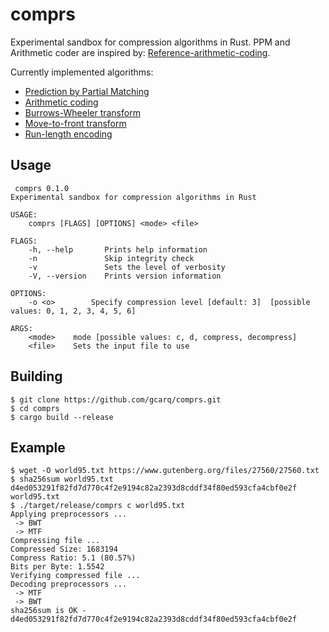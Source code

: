 # comprs

Experimental sandbox for compression algorithms in Rust.
PPM and Arithmetic coder are inspired by: [Reference-arithmetic-coding](https://github.com/nayuki/Reference-arithmetic-coding).

Currently implemented algorithms:
* [Prediction by Partial Matching](https://en.wikipedia.org/wiki/Prediction_by_partial_matching)
* [Arithmetic coding](https://en.wikipedia.org/wiki/Arithmetic_coding)
* [Burrows-Wheeler transform](https://en.wikipedia.org/wiki/Burrows%E2%80%93Wheeler_transform)
* [Move-to-front transform](https://en.wikipedia.org/wiki/Move-to-front_transform)
* [Run-length encoding](https://en.wikipedia.org/wiki/Run-length_encoding)

## Usage

```
 comprs 0.1.0
Experimental sandbox for compression algorithms in Rust

USAGE:
    comprs [FLAGS] [OPTIONS] <mode> <file>

FLAGS:
    -h, --help       Prints help information
    -n               Skip integrity check
    -v               Sets the level of verbosity
    -V, --version    Prints version information

OPTIONS:
    -o <o>        Specify compression level [default: 3]  [possible values: 0, 1, 2, 3, 4, 5, 6]

ARGS:
    <mode>    mode [possible values: c, d, compress, decompress]
    <file>    Sets the input file to use
```

## Building

```
$ git clone https://github.com/gcarq/comprs.git
$ cd comprs
$ cargo build --release
```

## Example

```
$ wget -O world95.txt https://www.gutenberg.org/files/27560/27560.txt
$ sha256sum world95.txt
d4ed053291f82fd7d770c4f2e9194c82a2393d8cddf34f80ed593cfa4cbf0e2f  world95.txt
$ ./target/release/comprs c world95.txt
Applying preprocessors ...
 -> BWT
 -> MTF
Compressing file ...
Compressed Size: 1683194
Compress Ratio: 5.1 (80.57%)
Bits per Byte: 1.5542
Verifying compressed file ...
Decoding preprocessors ...
 -> MTF
 -> BWT
sha256sum is OK - d4ed053291f82fd7d770c4f2e9194c82a2393d8cddf34f80ed593cfa4cbf0e2f
```